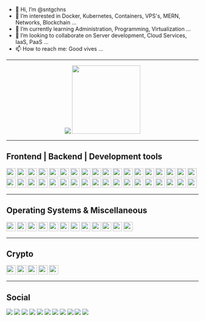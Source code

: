 - 👋 Hi, I’m @sntgchns
- 👀 I’m interested in Docker, Kubernetes, Containers, VPS's, MERN, Networks, Blockchain ...
- 🌱 I’m currently learning Administration, Programming, Virtualization ...
- 💞️ I’m looking to collaborate on Server development, Cloud Services, IaaS, PaaS ...
- 📫 How to reach me: Good vives ...
<hr>
<p align="center">
<img src="https://github-readme-stats.vercel.app/api?username=sntgchns&show_icons=true&theme=github_dark&hide=stars&line_height=27" />
<img src="https://github-readme-stats.vercel.app/api/top-langs/?username=sntgchns&theme=github_dark&langs_count=8" style="height:179px;" />
</p>
<!--<div>
<img height="24" width="24" src="https://cdn.jsdelivr.net/npm/simple-icons@v6/icons/html5.svg" />
<img height="24" width="24" src="https://cdn.jsdelivr.net/npm/simple-icons@v6/icons/css3.svg" />
<img height="24" width="24" src="https://cdn.jsdelivr.net/npm/simple-icons@v6/icons/javascript.svg" />
<img height="24" width="24" src="https://cdn.jsdelivr.net/npm/simple-icons@v6/icons/nodedotjs.svg" />
<img height="24" width="24" src="https://cdn.jsdelivr.net/npm/simple-icons@v6/icons/bootstrap.svg" />
<img height="24" width="24" src="https://cdn.jsdelivr.net/npm/simple-icons@v6/icons/jquery.svg" />
<img height="24" width="24" src="https://cdn.jsdelivr.net/npm/simple-icons@v6/icons/vuedotjs.svg" />
<img height="24" width="24" src="https://cdn.jsdelivr.net/npm/simple-icons@v6/icons/react.svg" />
<img height="24" width="24" src="https://cdn.jsdelivr.net/npm/simple-icons@v6/icons/python.svg" />
<img height="24" width="24" src="https://cdn.jsdelivr.net/npm/simple-icons@v6/icons/flask.svg" />
<img height="24" width="24" src="https://cdn.jsdelivr.net/npm/simple-icons@v6/icons/php.svg" />
<img height="24" width="24" src="https://cdn.jsdelivr.net/npm/simple-icons@v6/icons/cplusplus.svg" />
<img height="24" width="24" src="https://cdn.jsdelivr.net/npm/simple-icons@v6/icons/notepadplusplus.svg" />
<img height="24" width="24" src="https://cdn.jsdelivr.net/npm/simple-icons@v6/icons/visualstudiocode.svg" />
<img height="24" width="24" src="https://cdn.jsdelivr.net/npm/simple-icons@v6/icons/windowsterminal.svg" />
<img height="24" width="24" src="https://cdn.jsdelivr.net/npm/simple-icons@v6/icons/codepen.svg" />
<img height="24" width="24" src="https://cdn.jsdelivr.net/npm/simple-icons@v6/icons/fontawesome.svg" />
<img height="24" width="24" src="https://cdn.jsdelivr.net/npm/simple-icons@v6/icons/docker.svg" />
<img height="24" width="24" src="https://cdn.jsdelivr.net/npm/simple-icons@v6/icons/apache.svg" />
<img height="24" width="24" src="https://cdn.jsdelivr.net/npm/simple-icons@v6/icons/nginx.svg" />
<img height="24" width="24" src="https://cdn.jsdelivr.net/npm/simple-icons@v6/icons/openssl.svg" />
<img height="24" width="24" src="https://cdn.jsdelivr.net/npm/simple-icons@v6/icons/mysql.svg" />
<img height="24" width="24" src="https://cdn.jsdelivr.net/npm/simple-icons@v6/icons/phpmyadmin.svg" />
<img height="24" width="24" src="https://cdn.jsdelivr.net/npm/simple-icons@v6/icons/github.svg" />
<img height="24" width="24" src="https://cdn.jsdelivr.net/npm/simple-icons@v6/icons/godaddy.svg" />
<img height="24" width="24" src="https://cdn.jsdelivr.net/npm/simple-icons@v6/icons/adobephotoshop.svg" />
<img height="24" width="24" src="https://cdn.jsdelivr.net/npm/simple-icons@v6/icons/kubernetes.svg" />
<img height="24" width="24" src="https://cdn.jsdelivr.net/npm/simple-icons@v6/icons/mongodb.svg" />
<img height="24" width="24" src="https://cdn.jsdelivr.net/npm/simple-icons@v6/icons/mariadb.svg" />
<img height="24" width="24" src="https://cdn.jsdelivr.net/npm/simple-icons@v6/icons/serverless.svg" />
<img height="24" width="24" src="https://cdn.jsdelivr.net/npm/simple-icons@v6/icons/wireshark.svg" />
<img height="24" width="24" src="https://cdn.jsdelivr.net/npm/simple-icons@v6/icons/stackoverflow.svg" />
<img height="24" width="24" src="https://cdn.jsdelivr.net/npm/simple-icons@v6/icons/windows.svg" />
<img height="24" width="24" src="https://cdn.jsdelivr.net/npm/simple-icons@v6/icons/pihole.svg" />
<img height="24" width="24" src="https://cdn.jsdelivr.net/npm/simple-icons@v6/icons/ubuntu.svg" />
<img height="24" width="24" src="https://cdn.jsdelivr.net/npm/simple-icons@v6/icons/debian.svg" />
<img height="24" width="24" src="https://cdn.jsdelivr.net/npm/simple-icons@v6/icons/kalilinux.svg" />
<img height="24" width="24" src="https://cdn.jsdelivr.net/npm/simple-icons@v6/icons/linux.svg" />
<img height="24" width="24" src="https://cdn.jsdelivr.net/npm/simple-icons@v6/icons/android.svg" />
<img height="24" width="24" src="https://cdn.jsdelivr.net/npm/simple-icons@v6/icons/microsoftoffice.svg" />
<img height="24" width="24" src="https://cdn.jsdelivr.net/npm/simple-icons@v6/icons/microsoftedge.svg" />
<img height="24" width="24" src="https://cdn.jsdelivr.net/npm/simple-icons@v6/icons/google.svg" />
<img height="24" width="24" src="https://cdn.jsdelivr.net/npm/simple-icons@v6/icons/googleanalytics.svg" />
<img height="24" width="24" src="https://cdn.jsdelivr.net/npm/simple-icons@v6/icons/googleads.svg" />
<img height="24" width="24" src="https://cdn.jsdelivr.net/npm/simple-icons@v6/icons/sketchup.svg" />
<img height="24" width="24" src="https://cdn.jsdelivr.net/npm/simple-icons@v6/icons/blockchaindotcom.svg" />
<img height="24" width="24" src="https://cdn.jsdelivr.net/npm/simple-icons@v6/icons/hyperledger.svg" />
<img height="24" width="24" src="https://cdn.jsdelivr.net/npm/simple-icons@v6/icons/bitcoin.svg" />
<img height="24" width="24" src="https://cdn.jsdelivr.net/npm/simple-icons@v6/icons/ethereum.svg" />
<img height="24" width="24" src="https://cdn.jsdelivr.net/npm/simple-icons@v6/icons/tether.svg" />
<img height="24" width="24" src="https://cdn.jsdelivr.net/npm/simple-icons@v6/icons/intel.svg" />
<img height="24" width="24" src="https://cdn.jsdelivr.net/npm/simple-icons@v6/icons/instagram.svg" />
<img height="24" width="24" src="https://cdn.jsdelivr.net/npm/simple-icons@v6/icons/facebook.svg" />
<img height="24" width="24" src="https://cdn.jsdelivr.net/npm/simple-icons@v6/icons/whatsapp.svg" />
<img height="24" width="24" src="https://cdn.jsdelivr.net/npm/simple-icons@v6/icons/telegram.svg" />
<img height="24" width="24" src="https://cdn.jsdelivr.net/npm/simple-icons@v6/icons/twitter.svg" />
<img height="24" width="24" src="https://cdn.jsdelivr.net/npm/simple-icons@v6/icons/youtube.svg" />
<img height="24" width="24" src="https://cdn.jsdelivr.net/npm/simple-icons@v6/icons/youtubemusic.svg" />
</div>-->
<hr>
<div><h2>Frontend | Backend | Development tools</h2>
<img height="24" src="https://img.shields.io/badge/-HTML5-0d1117?logo=html5&logoColor=E34F26&style=flat-square" />
<img height="24" src="https://img.shields.io/badge/-CSS3-0d1117?logo=css3&logoColor=1572B6&style=flat-square" />
<img height="24" src="https://img.shields.io/badge/-JavaScript-0d1117?logo=javascript&logoColor=F7DF1E&style=flat-square" />
<img height="24" src="https://img.shields.io/badge/-NodeJS-0d1117?logo=nodedotjs&logoColor=339933&style=flat-square" />
<img height="24" src="https://img.shields.io/badge/-Bootstrap-0d1117?logo=bootstrap&logoColor=7952B3&style=flat-square" />
<img height="24" src="https://img.shields.io/badge/-jQuery-0d1117?logo=jquery&logoColor=0769AD&style=flat-square" />
<img height="24" src="https://img.shields.io/badge/-Vue.js-0d1117?logo=vuedotjs&logoColor=4FC08D&style=flat-square" />
<img height="24" src="https://img.shields.io/badge/-ReactJS-0d1117?logo=react&logoColor=61DAFB&style=flat-square" />
<img height="24" src="https://img.shields.io/badge/-Python-0d1117?logo=python&logoColor=3776AB&style=flat-square" />
<img height="24" src="https://img.shields.io/badge/-Flask-0d1117?logo=flask&logoColor=000000&style=flat-square" />
<img height="24" src="https://img.shields.io/badge/-PHP-0d1117?logo=php&logoColor=777BB4&style=flat-square" />
<img height="24" src="https://img.shields.io/badge/-C++-0d1117?logo=cplusplus&logoColor=00599C&style=flat-square" />
<img height="24" src="https://img.shields.io/badge/-Notepad++-0d1117?logo=notepadplusplus&logoColor=90E59A&style=flat-square" />
<img height="24" src="https://img.shields.io/badge/-VSCode-0d1117?logo=visualstudiocode&logoColor=007ACC&style=flat-square" />
<img height="24" src="https://img.shields.io/badge/-Windows%20Terminal-0d1117?logo=windowsterminal&logoColor=4D4D4D&style=flat-square" />
<img height="24" src="https://img.shields.io/badge/-HyperV-0d1117?logo=microsoft&logoColor=5E5E5E&style=flat-square" />
<img height="24" src="https://img.shields.io/badge/-CodePen-0d1117?logo=codepen&logoColor=000000&style=flat-square" />
<img height="24" src="https://img.shields.io/badge/-GitHub-0d1117?logo=github&logoColor=181717&style=flat-square" />
<img height="24" src="https://img.shields.io/badge/-Font%20Awesome-0d1117?logo=fontawesome&logoColor=339AF0&style=flat-square" />
<img height="24" src="https://img.shields.io/badge/-Photoshop-0d1117?logo=adobephotoshop&logoColor=31A8FF&style=flat-square" />
<img height="24" src="https://img.shields.io/badge/-SketchUp-0d1117?logo=sketchup&logoColor=005F9E&style=flat-square" />
<img height="24" src="https://img.shields.io/badge/-Microsoft%20Edge-0d1117?logo=microsoftedge&logoColor=0078D7&style=flat-square" />
<img height="24" src="https://img.shields.io/badge/-Docker-0d1117?logo=docker&logoColor=2496ED&style=flat-square" />
<img height="24" src="https://img.shields.io/badge/-Apache-0d1117?logo=apache&logoColor=D22128&style=flat-square" />
<img height="24" src="https://img.shields.io/badge/-NGINX-0d1117?logo=nginx&logoColor=009639&style=flat-square" />
<img height="24" src="https://img.shields.io/badge/-GoDaddy-0d1117?logo=godaddy&logoColor=1BDBDB&style=flat-square" />
<img height="24" src="https://img.shields.io/badge/-Let’s%20Encrypt-0d1117?logo=letsencrypt&logoColor=003A70&style=flat-square" />
<img height="24" src="https://img.shields.io/badge/-OpenSSL-0d1117?logo=openssl&logoColor=721412&style=flat-square" />
<img height="24" src="https://img.shields.io/badge/-MySQL-0d1117?logo=mysql&logoColor=4479A1&style=flat-square" />
<img height="24" src="https://img.shields.io/badge/-phpMyAdmin-0d1117?logo=phpmyadmin&logoColor=6C78AF&style=flat-square" />
<img height="24" src="https://img.shields.io/badge/-MongoDB-0d1117?logo=mongodb&logoColor=47A248A&style=flat-square" />
<img height="24" src="https://img.shields.io/badge/-MariaDB-0d1117?logo=mariadb&logoColor=003545&style=flat-square" />
<img height="24" src="https://img.shields.io/badge/-Kubernetes-0d1117?logo=kubernetes&logoColor=326CE5&style=flat-square" />
<img height="24" src="https://img.shields.io/badge/-Serverless-0d1117?logo=serverless&logoColor=FD5750&style=flat-square" />
<img height="24" src="https://img.shields.io/badge/-Wireshark-0d1117?logo=wireshark&logoColor=1679A7&style=flat-square" />
<img height="24" src="https://img.shields.io/badge/-Stack%20Overflow-0d1117?logo=stackoverflow&logoColor=F58025&style=flat-square" />
</div>
<hr>
<div><h2>Operating Systems & Miscellaneous</h2>
<img height="24" src="https://img.shields.io/badge/-Windows-0d1117?logo=windows&logoColor=0078D6&style=flat-square" />
<img height="24" src="https://img.shields.io/badge/-Pihole-0d1117?logo=pihole&logoColor=96060C&style=flat-square" />
<img height="24" src="https://img.shields.io/badge/-Ubuntu-0d1117?logo=ubuntu&logoColor=E95420&style=flat-square" />
<img height="24" src="https://img.shields.io/badge/-Debian-0d1117?logo=debian&logoColor=A81D33&style=flat-square" />
<img height="24" src="https://img.shields.io/badge/-Kali%20Linux-0d1117?logo=kalilinux&logoColor=557C94&style=flat-square" />
<img height="24" src="https://img.shields.io/badge/-Linux-0d1117?logo=linux&logoColor=FCC624&style=flat-square" />
<img height="24" src="https://img.shields.io/badge/-Android-0d1117?logo=android&logoColor=3DDC84&style=flat-square" />
<img height="24" src="https://img.shields.io/badge/-Microsoft%20Office-0d1117?logo=microsoftoffice&logoColor=D83B01&style=flat-square" />
<img height="24" src="https://img.shields.io/badge/-Google-0d1117?logo=google&logoColor=4285F4&style=flat-square" />
<img height="24" src="https://img.shields.io/badge/-Google%20Analytics-0d1117?logo=googleanalytics&logoColor=E37400&style=flat-square" />
<img height="24" src="https://img.shields.io/badge/-Google%20Ads-0d1117?logo=googleads&logoColor=4285F4&style=flat-square" />
<img height="24" src="https://img.shields.io/badge/-Google%20My%20Business-0d1117?logo=googlemybusiness&logoColor=4285F4&style=flat-square" />
</div>
<hr>
<div><h2>Crypto</h2>
<img height="24" src="https://img.shields.io/badge/-Blockchain.com-0d1117?logo=blockchaindotcom&logoColor=121D33&style=flat-square" />
<img height="24" src="https://img.shields.io/badge/-Hyperledger-0d1117?logo=hyperledger&logoColor=2F3134&style=flat-square" />
<img height="24" src="https://img.shields.io/badge/-Bitcoin-0d1117?logo=bitcoin&logoColor=F7931A&style=flat-square" />
<img height="24" src="https://img.shields.io/badge/-Ethereum-0d1117?logo=ethereum&logoColor=3C3C3D&style=flat-square" />
<img height="24" src="https://img.shields.io/badge/-Tether-0d1117?logo=tether&logoColor=50AF95&style=flat-square" />
</div>
<hr>
<h2>Social</h2>
<div>
<a href="https://www.instagram.com/santiagochinas/"><img src="https://img.shields.io/badge/-Instagram-0d1117?logo=instagram&logoColor=E4405F&style=flat-square" /></a>
<a href="https://www.facebook.com/sntgchns"><img src="https://img.shields.io/badge/-Facebook-0d1117?logo=facebook&logoColor=1877F2&style=flat-square" /></a>
<a href="https://wa.me/5492944960009"><img src="https://img.shields.io/badge/-WhatsApp-0d1117?logo=whatsapp&logoColor=25D366&style=flat-square" /></a>
<a href="https://linkedin.com/in/sntgchns"><img src="https://img.shields.io/badge/-LinkedIn-0d1117?logo=linkedin&logoColor=0A66C2&style=flat-square" /></a>
<a href="https://t.me/sntgchns"><img src="https://img.shields.io/badge/-Telegram-0d1117?logo=telegram&logoColor=26A5E4&style=flat-square" /></a>
<a href="https://discord.com"><img src="https://img.shields.io/badge/Discord-%239711-0d1117?logo=discord&logoColor=5865F2&labelColor=0d1117&style=flat-square" /></a>
<a href="https://twitter.com/santiagochinas"><img src="https://img.shields.io/badge/-Twitter-0d1117?logo=twitter&logoColor=1DA1F2&style=flat-square" /></a>
<a href=""><img src="https://img.shields.io/badge/-YouTube-0d1117?logo=youtube&logoColor=FF0000&style=flat-square" /></a>
<a href="https://music.youtube.com/watch?v=U6eFQDaJmnk&list=RDAMVMU6eFQDaJmnk"><img src="https://img.shields.io/badge/-YouTube%20Music-0d1117?logo=youtubemusic&logoColor=FF0000&style=flat-square" /></a>
<a href="mailto:santiagosonora@gmail.com"><img src="https://img.shields.io/badge/-Gmail-0d1117?logo=gmail&logoColor=EA4335&style=flat-square" /></a>
<a href="mailto:santiagochinas@hotmail.com"><img src="https://img.shields.io/badge/-Outlook-0d1117?logo=microsoftoutlook&logoColor=0078D4&style=flat-square" /></a>
</div>

<!---
sntgchns/sntgchns is a ✨ special ✨ repository because its `README.md` (this file) appears on your GitHub profile.
You can click the Preview link to take a look at your changes.
--->
